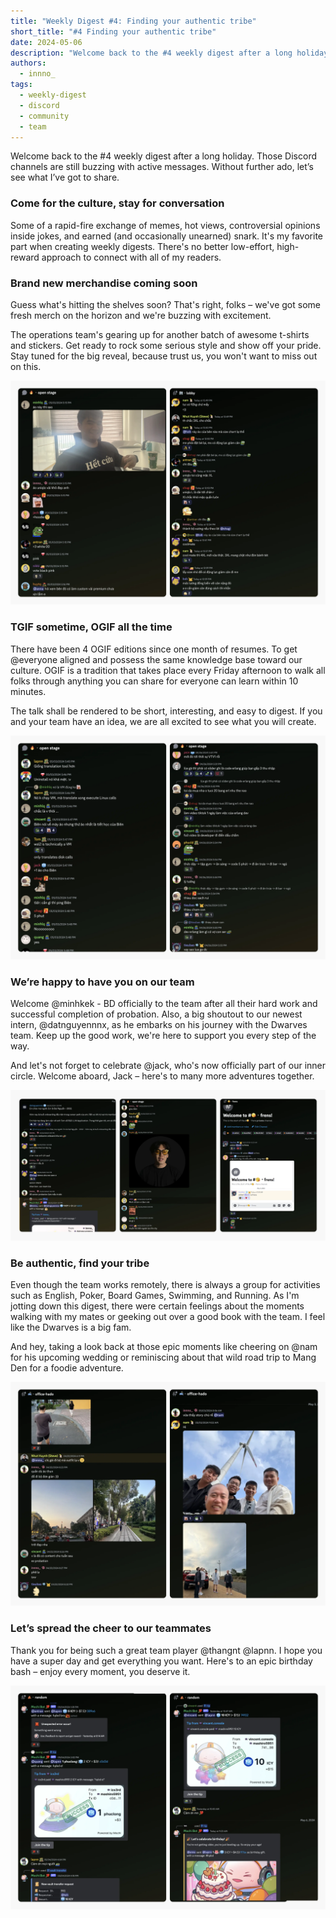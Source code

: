 ```yaml
---
title: "Weekly Digest #4: Finding your authentic tribe"
short_title: "#4 Finding your authentic tribe"
date: 2024-05-06
description: "Welcome back to the #4 weekly digest after a long holiday. Those Discord channels are still buzzing with active messages. Without further ado, let’s see what I’ve got to share."
authors:
  - innno_
tags:
  - weekly-digest
  - discord
  - community
  - team
---
```

Welcome back to the #4 weekly digest after a long holiday. Those Discord channels are still buzzing with active messages. Without further ado, let’s see what I’ve got to share.

### Come for the culture, stay for conversation

Some of a rapid-fire exchange of memes, hot views, controversial opinions inside jokes, and earned (and occasionally unearned) snark. It's my favorite part when creating weekly digests. There's no better low-effort, high-reward approach to connect with all of my readers.

### Brand new merchandise coming soon

Guess what's hitting the shelves soon? That's right, folks – we've got some fresh merch on the horizon and we're buzzing with excitement.

The operations team's gearing up for another batch of awesome t-shirts and stickers. Get ready to rock some serious style and show off your pride. Stay tuned for the big reveal, because trust us, you won't want to miss out on this.

![](assets/4-finding-your-authentic-tribe-copy_4-finding-your-authentic-tribe-tshirt.webp)

### TGIF sometime, OGIF all the time

There have been 4 OGIF editions since one month of resumes. To get @everyone aligned and possess the same knowledge base toward our culture. OGIF is a tradition that takes place every Friday afternoon to walk all folks through anything you can share for everyone can learn within 10 minutes.

The talk shall be rendered to be short, interesting, and easy to digest. If you and your team have an idea, we are all excited to see what you will create.

![](assets/4-finding-your-authentic-tribe-copy_4-finding-your-authentic-tribe-ogif.webp)

### We’re happy to have you on our team

Welcome @minhkek - BD officially to the team after all their hard work and successful completion of probation. Also, a big shoutout to our newest intern, @datnguyennnx, as he embarks on his journey with the Dwarves team. Keep up the good work, we're here to support you every step of the way.

And let's not forget to celebrate @jack, who's now officially part of our inner circle. Welcome aboard, Jack – here's to many more adventures together.

![](assets/4-finding-your-authentic-tribe-copy_4-finding-your-authentic-tribe-onboard.webp)

### Be authentic, find your tribe

Even though the team works remotely, there is always a group for activities such as English, Poker, Board Games, Swimming, and Running. As I'm jotting down this digest, there were certain feelings about the moments walking with my mates or geeking out over a good book with the team. I feel like the Dwarves is a big fam.

And hey, taking a look back at those epic moments like cheering on @nam for his upcoming wedding or reminiscing about that wild road trip to Mang Den for a foodie adventure.

![](assets/4-finding-your-authentic-tribe-copy_4-finding-your-authentic-tribe-hado.webp)

### Let’s spread the cheer to our teammates

Thank you for being such a great team player @thangnt @lapnn. I hope you have a super day and get everything you want. Here's to an epic birthday bash – enjoy every moment, you deserve it.

![](assets/4-finding-your-authentic-tribe-copy_4-finding-your-authentic-tribe-birthday.webp)
